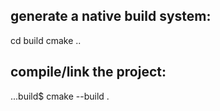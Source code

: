 

## generate a native build system:
cd build
cmake ..

## compile/link the project:
...build$ cmake --build .